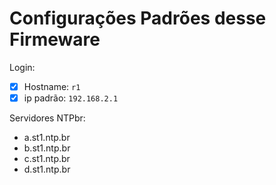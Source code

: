 # Configurações Padrões desse Firmeware

Login:

- [x]  Hostname:  `r1`
- [x] ip padrão: `192.168.2.1`

Servidores NTPbr:

- a.st1.ntp.br
- b.st1.ntp.br
- c.st1.ntp.br
- d.st1.ntp.br
  
